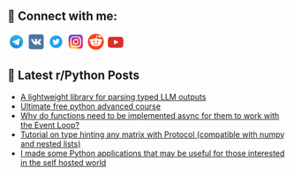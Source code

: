 ## 🔎 Connect with me:
[<img src="https://github.com/bullbesh/bullbesh/blob/main/images/Telegram.png" width="32" height="32" />](https://t.me/bullbesh)
[<img src="https://github.com/bullbesh/bullbesh/blob/main/images/VK.png" width="32" height="32" />](https://vk.com/bullbesh)
[<img src="https://github.com/bullbesh/bullbesh/blob/main/images/Twitter.png" width="32" height="32" />](https://twitter.com/bullbesh1)
[<img src="https://github.com/bullbesh/bullbesh/blob/main/images/Instagram.png" width="32" height="32" />](https://www.instagram.com/bullbesh)
[<img src="https://github.com/bullbesh/bullbesh/blob/main/images/Reddit.png" width="32" height="32" />](https://www.reddit.com/user/bullbesh)
[<img src="https://github.com/bullbesh/bullbesh/blob/main/images/YouTube.png" width="32" height="32" />](https://www.youtube.com/channel/UCtfjRs6uzgq5mfm8S06WTcg)

## 📕 Latest r/Python Posts
<!-- BLOG-POST-LIST:START -->
- [A lightweight library for parsing typed LLM outputs](https://www.reddit.com/r/Python/comments/1ft5y5y/a_lightweight_library_for_parsing_typed_llm/)
- [Ultimate free python advanced course](https://www.reddit.com/r/Python/comments/1ft5efv/ultimate_free_python_advanced_course/)
- [Why do functions need to be implemented async for them to work with the Event Loop?](https://www.reddit.com/r/Python/comments/1ft56pe/why_do_functions_need_to_be_implemented_async_for/)
- [Tutorial on type hinting any matrix with Protocol &lpar;compatible with numpy and nested lists&rpar;](https://www.reddit.com/r/Python/comments/1ft3yar/tutorial_on_type_hinting_any_matrix_with_protocol/)
- [I made some Python applications that may be useful for those interested in the self hosted world](https://www.reddit.com/r/Python/comments/1ft3i1o/i_made_some_python_applications_that_may_be/)
<!-- BLOG-POST-LIST:END -->
